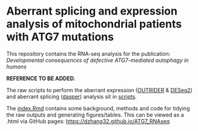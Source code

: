 # Aberrant splicing and expression analysis of mitochondrial patients with ATG7 mutations 

This repository contains the RNA-seq analysis for the publication: *Developmental consequences of defective ATG7-mediated autophagy in humans*

**REFERENCE TO BE ADDED**. 

The raw scripts to perform the aberrant expression ([OUTRIDER](https://www.bioconductor.org/packages/release/bioc/html/OUTRIDER.html) & [DESeq2](https://www.bioconductor.org/packages/release/bioc/html/DESeq2.html)) and aberrant splicing ([dasper](https://bioconductor.org/packages/devel/bioc/html/dasper.html#archives)) analysis sit in [scripts](scripts). 

The [index.Rmd](index.Rmd) contains some background, methods and code for tidying the raw outputs and generating figures/tables. This can be viewed as a .html via GitHub pages: https://dzhang32.github.io/ATG7_RNAseq
